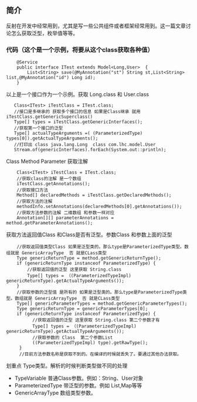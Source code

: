 ## 简介
反射在开发中经常用到，尤其是写一些公共组件或者框架经常用到。这一篇文章讨论怎么获取泛型，枚举值等等。

### 代码（这个是一个示例，将要从这个class获取各种值）
```
    @Service
    public interface ITest extends Model<Long,User>  {
        List<String> save(@MyAnnotation("st") String st,List<String> list,@MyAnnotation("id") Long id);
    }
```
以上是一个接口作为一个示例。获取 Long.class 和 User.class
```
   Class<ITest> iTestClass = ITest.class;
   //接口是多继承的 获取多个接口的信息 如果是Class继承 就用 iTestClass.getGenericSuperclass()
   Type[] types = iTestClass.getGenericInterfaces(); 
   //获取第一个接口的泛型
   Type[] actualTypeArguments =( (ParameterizedType) types[0]).getActualTypeArguments();
   //打印出 class java.lang.Long  class com.lhc.model.User
   Stream.of(genericInterfaces).forEach(System.out::println);
```
Class Method Parameter 获取注解
```
    Class<ITest> iTestClass = ITest.class;
    //获取class的注解 是一个数组
    iTestClass.getAnnotations();
    //获取接口方法
    Method[] declaredMethods = iTestClass.getDeclaredMethods();
    //获取方法的注解
    methodInfo.setAnnotations(declaredMethods[0].getAnnotations());
    //获取方法参数的注解 二维数组 和参数一样对应
    Annotation[][] parameterAnnotations = method.getParameterAnnotations();
```
获取方法返回值Class 和Class是否有泛型。参数Class 和参数上面的泛型
```
    //获取返回值类型Class 如果是泛型类的。那么type是ParameterizedType类型。数组就是 GenericArrayType  否 就是CLass类型
    Type genericReturnType = method.getGenericReturnType();
    if (genericReturnType instanceof ParameterizedType) {
        //获取返回值的泛型 这里获取 String.class
        Type[] types = （(ParameterizedTypeImpl) genericReturnType).getActualTypeArguments());
    }
    //获取参数的泛型值 是所有的 如果是泛型类的。那么type是ParameterizedType类型。数组就是 GenericArrayType  否 就是CLass类型
    Type[] genericParameterTypes = method.getGenericParameterTypes();
    Type genericReturnType = genericParameterTypes[0];
    if (genericReturnType instanceof ParameterizedType) {
          //获取返回值的泛型 这里获取 String.class 第二个参数才有
          Type[] types = （(ParameterizedTypeImpl) genericReturnType).getActualTypeArguments());
          //获取参数的 Class  第二个参数List
          ((ParameterizedTypeImpl) type).getRawType();
     }
     //目前方法参数名称是获取不到的。在编译的时候就丢失了。要通过其他办法获取。
```
划重点 Type类型。解析的时候判断类型做不同的处理
   - TypeVariable 普通Class参数。例如：String、User对象
   - ParameterizedType 带泛型的参数。例如 List,Map等等
   - GenericArrayType 数组类型参数。
